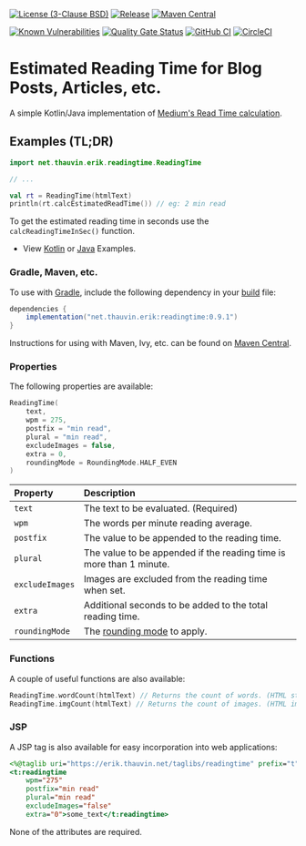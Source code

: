 [![License (3-Clause BSD)](https://img.shields.io/badge/license-BSD%203--Clause-blue.svg?style=flat-square)](https://opensource.org/licenses/BSD-3-Clause) [![Release](https://img.shields.io/github/release/ethauvin/readingtime.svg)](https://github.com/ethauvin/readingtime/releases/latest) [![Maven Central](https://img.shields.io/maven-central/v/net.thauvin.erik/readingtime.svg?label=maven%20central)](https://search.maven.org/search?q=g:%22net.thauvin.erik%22%20AND%20a:%22readingtime%22)

[![Known Vulnerabilities](https://snyk.io/test/github/ethauvin/readingtime/badge.svg?targetFile=pom.xml)](https://snyk.io/test/github/ethauvin/readingtime?targetFile=pom.xml) [![Quality Gate Status](https://sonarcloud.io/api/project_badges/measure?project=ethauvin_readingtime&metric=alert_status)](https://sonarcloud.io/dashboard?id=ethauvin_readingtime) [![GitHub CI](https://github.com/ethauvin/readingtime/actions/workflows/gradle.yml/badge.svg)](https://github.com/ethauvin/readingtime/actions/workflows/gradle.yml) [![CircleCI](https://circleci.com/gh/ethauvin/readingtime/tree/master.svg?style=shield)](https://circleci.com/gh/ethauvin/readingtime/tree/master)

# Estimated Reading Time for Blog Posts, Articles, etc.

A simple Kotlin/Java implementation of [Medium's Read Time calculation](https://blog.medium.com/read-time-and-you-bc2048ab620c).

## Examples (TL;DR)

```kotlin
import net.thauvin.erik.readingtime.ReadingTime

// ...

val rt = ReadingTime(htmlText)
println(rt.calcEstimatedReadTime()) // eg: 2 min read

```

To get the estimated reading time in seconds use the `calcReadingTimeInSec()` function.

 - View [Kotlin](https://github.com/ethauvin/readingtime/blob/master/examples/src/main/kotlin/com/example/ReadingTimeExample.kt) or [Java](https://github.com/ethauvin/readingtime/blob/master/examples/src/main/java/com/example/ReadingTimeSample.java) Examples.

### Gradle, Maven, etc.

To use with [Gradle](https://gradle.org/), include the following dependency in your [build](https://github.com/ethauvin/readingtime/blob/master/examples/build.gradle.kts) file:

```gradle
dependencies {
    implementation("net.thauvin.erik:readingtime:0.9.1")
}
```

Instructions for using with Maven, Ivy, etc. can be found on [Maven Central](https://search.maven.org/artifact/net.thauvin.erik/readingtime/0.9.0/jar).

### Properties

The following properties are available:

```kotlin
ReadingTime(
    text,
    wpm = 275,
    postfix = "min read",
    plural = "min read",
    excludeImages = false, 
    extra = 0,
    roundingMode = RoundingMode.HALF_EVEN
)

```

Property                    | Description
:-------------------------- |:-----------------------------------------------------------------------------------------------------------------------
`text`                      | The text to be evaluated. (Required)
`wpm`                       | The words per minute reading average.
`postfix`                   | The value to be appended to the reading time.
`plural`                    | The value to be appended if the reading time is more than 1 minute.
`excludeImages`             | Images are excluded from the reading time when set.
`extra`                     | Additional seconds to be added to the total reading time.
`roundingMode`              | The [rounding mode](https://docs.oracle.com/en/java/javase/11/docs/api/java.base/java/math/RoundingMode.html) to apply.

### Functions

A couple of useful functions are also available:

```kotlin
ReadingTime.wordCount(htmlText) // Returns the count of words. (HTML stripped)
ReadingTime.imgCount(htmlText) // Returns the count of images. (HTML img tags)
```

### JSP

A JSP tag is also available for easy incorporation into web applications:

```jsp
<%@taglib uri="https://erik.thauvin.net/taglibs/readingtime" prefix="t"%>
<t:readingtime
    wpm="275"
    postfix="min read"
    plural="min read"
    excludeImages="false"
    extra="0">some_text</t:readingtime>
```

None of the attributes are required.
